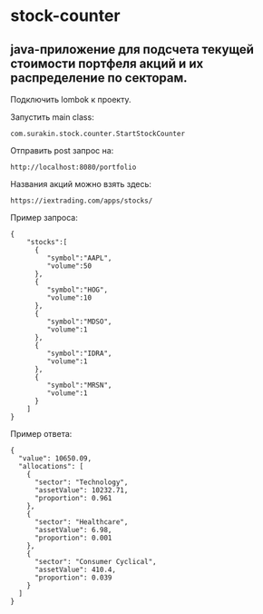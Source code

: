 # stock-counter
java-приложение для подсчета текущей стоимости портфеля акций и их распределение по секторам.
-
Подключить lombok к проекту.

Запустить main class:

    com.surakin.stock.counter.StartStockCounter

Отправить post запрос на: 

    http://localhost:8080/portfolio

Названия акций можно взять здесь: 

    https://iextrading.com/apps/stocks/
    
Пример запроса:

    {
        "stocks":[
          {
             "symbol":"AAPL",
             "volume":50
          },
          {
             "symbol":"HOG",
             "volume":10
          },
          {
             "symbol":"MDSO",
             "volume":1
          },
          {
             "symbol":"IDRA",
             "volume":1
          },
          {
             "symbol":"MRSN",
             "volume":1
          }
        ]
    }

Пример ответа:

    {
      "value": 10650.09,
      "allocations": [
        {
          "sector": "Technology",
          "assetValue": 10232.71,
          "proportion": 0.961
        },
        {
          "sector": "Healthcare",
          "assetValue": 6.98,
          "proportion": 0.001
        },
        {
          "sector": "Consumer Cyclical",
          "assetValue": 410.4,
          "proportion": 0.039
        }
      ]
    }